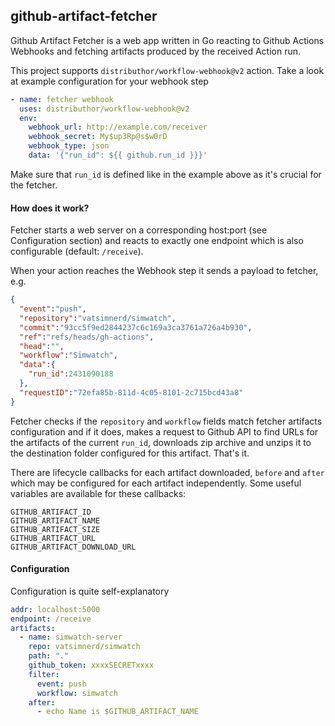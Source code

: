 ## github-artifact-fetcher

Github Artifact Fetcher is a web app written in Go reacting to Github Actions Webhooks and fetching artifacts produced by the received Action run.

This project supports `distributhor/workflow-webhook@v2` action.
Take a look at example configuration for your webhook step

```yaml
- name: fetcher webhook
  uses: distributhor/workflow-webhook@v2
  env:
    webhook_url: http://example.com/receiver
    webhook_secret: My$up3Rp@s$w0rD
    webhook_type: json
    data: '{"run_id": ${{ github.run_id }}}'
```

Make sure that `run_id` is defined like in the example above as it's crucial for the fetcher.

#### How does it work?

Fetcher starts a web server on a corresponding host:port (see Configuration section) and reacts to exactly one endpoint which is also configurable (default: `/receive`).

When your action reaches the Webhook step it sends a payload to fetcher, e.g.

```json
{
  "event":"push",
  "repository":"vatsimnerd/simwatch",
  "commit":"93cc5f9ed2844237c6c169a3ca3761a726a4b930",
  "ref":"refs/heads/gh-actions",
  "head":"",
  "workflow":"Simwatch",
  "data":{
    "run_id":2431090188
  },
  "requestID":"72efa85b-811d-4c05-8101-2c715bcd43a8"
}
```

Fetcher checks if the `repository` and `workflow` fields match fetcher artifacts configuration and if it does, makes a request to Github API to find URLs for the artifacts of the current `run_id`, downloads zip archive and unzips it to the destination folder configured for this artifact. That's it.

There are lifecycle callbacks for each artifact downloaded, `before` and `after` which may be configured for each artifact independently. Some useful variables are available for these callbacks:

```
GITHUB_ARTIFACT_ID
GITHUB_ARTIFACT_NAME
GITHUB_ARTIFACT_SIZE
GITHUB_ARTIFACT_URL
GITHUB_ARTIFACT_DOWNLOAD_URL
```

#### Configuration

Configuration is quite self-explanatory

```yaml
addr: localhost:5000
endpoint: /receive
artifacts:
  - name: simwatch-server
    repo: vatsimnerd/simwatch
    path: "."
    github_token: xxxxSECRETxxxx
    filter:
      event: push
      workflow: simwatch
    after:
      - echo Name is $GITHUB_ARTIFACT_NAME
```
